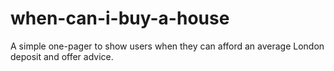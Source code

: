 # when-can-i-buy-a-house
A simple one-pager to show users when they can afford an average London deposit and offer advice.
